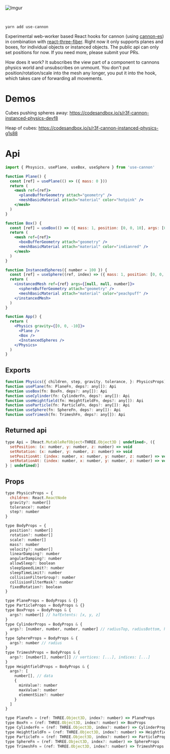 ![Imgur](https://imgur.com/FpBsJPL.jpg)

<br/>

    yarn add use-cannon

Experimental web-worker based React hooks for cannon (using [cannon-es](https://github.com/drcmda/cannon-es)) in combination with [react-three-fiber](https://github.com/react-spring/react-three-fiber). Right now it only supports planes and boxes, for individual objects or instanced objects. The public api can only set positions for now. If you need more, please submit your PRs.

How does it work? It subscribes the view part of a component to cannons physics world and unsubscribes on unmount. You don't put position/rotation/scale into the mesh any longer, you put it into the hook, which takes care of forwarding all movements.

# Demos

Cubes pushing spheres away: https://codesandbox.io/s/r3f-cannon-instanced-physics-devf8

Heap of cubes: https://codesandbox.io/s/r3f-cannon-instanced-physics-g1s88

# Api

```jsx
import { Phsysics, usePlane, useBox, useSphere } from 'use-cannon'

function Plane() {
  const [ref] = usePlane(() => ({ mass: 0 }))
  return (
    <mesh ref={ref}>
      <planeBufferGeometry attach="geometry" />
      <meshBasicMaterial attach="material" color="hotpink" />
    </mesh>
  )
}

function Box() {
  const [ref] = useBox(() => ({ mass: 1, position: [0, 0, 10], args: [0.5, 0.5, 0.5] }))
  return (
    <mesh ref={ref}>
      <boxBufferGeometry attach="geometry" />
      <meshBasicMaterial attach="material" color="indianred" />
    </mesh>
  )
}

function InstancedSpheres({ number = 100 }) {
  const [ref] = useSphere((ref, index) => ({ mass: 1, position: [0, 0, index + 10], args: 0.5 }))
  return (
    <instancedMesh ref={ref} args={[null, null, number]}>
      <sphereBufferGeometry attach="geometry" />
      <meshBasicMaterial attach="material" color="peachpuff" />
    </instancedMesh>
  )
}

function App() {
  return (
    <Physics gravity={[0, 0, -10]}>
      <Plane />
      <Box />
      <InstancedSpheres />
    </Physics>
  )
}
```

## Exports

```jsx
function Physics({ children, step, gravity, tolerance, }: PhysicsProps): React.ReactNode
function usePlane(fn: PlaneFn, deps?: any[]): Api
function useBox(fn: BoxFn, deps?: any[]): Api
function useCylinder(fn: CylinderFn, deps?: any[]): Api
function useHeightfield(fn: HeightfieldFn, deps?: any[]): Api
function useParticle(fn: ParticleFn, deps?: any[]): Api
function useSphere(fn: SphereFn, deps?: any[]): Api
function useTrimesh(fn: TrimeshFn, deps?: any[]): Api
```

## Returned api

```jsx
type Api = [React.MutableRefObject<THREE.Object3D | undefined>, ({
  setPosition: (x: number, y: number, z: number) => void
  setRotation: (x: number, y: number, z: number) => void
  setPositionAt: (index: number, x: number, y: number, z: number) => void
  setRotationAt: (index: number, x: number, y: number, z: number) => void
} | undefined)]
```

## Props

```jsx
type PhysicsProps = {
  children: React.ReactNode
  gravity?: number[]
  tolerance?: number
  step?: number
}

type BodyProps = {
  position?: number[]
  rotation?: number[]
  scale?: number[]
  mass?: number
  velocity?: number[]
  linearDamping?: number
  angularDamping?: number
  allowSleep?: boolean
  sleepSpeedLimit?: number
  sleepTimeLimit?: number
  collisionFilterGroup?: number
  collisionFilterMask?: number
  fixedRotation?: boolean
}

type PlaneProps = BodyProps & {}
type ParticleProps = BodyProps & {}
type BoxProps = BodyProps & {
  args?: number[] // hafExtents: [x, y, z]
}
type CylinderProps = BodyProps & {
  args?: [number, number, number, number] // radiusTop, radiusBottom, height, numSegments
}
type SphereProps = BodyProps & {
  args?: number // radius
}
type TrimeshProps = BodyProps & {
  args?: [number[], number[]] // vertices: [...], indices: [...]
}
type HeightfieldProps = BodyProps & {
  args?: [
    number[], // data
    {
      minValue?: number
      maxValue?: number
      elementSize?: number
    }
  ]
}

type PlaneFn = (ref: THREE.Object3D, index?: number) => PlaneProps
type BoxFn = (ref: THREE.Object3D, index?: number) => BoxProps
type CylinderFn = (ref: THREE.Object3D, index?: number) => CylinderProps
type HeightfieldFn = (ref: THREE.Object3D, index?: number) => HeightfieldProps
type ParticleFn = (ref: THREE.Object3D, index?: number) => ParticleProps
type SphereFn = (ref: THREE.Object3D, index?: number) => SphereProps
type TrimeshFn = (ref: THREE.Object3D, index?: number) => TrimeshProps
```
